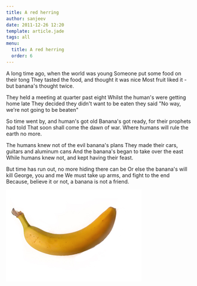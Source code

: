 ```yaml
---
title: A red herring
author: sanjeev
date: 2011-12-26 12:20
template: article.jade
tags: all
menu:
  title: A red herring
  order: 6
---
```


A long time ago, when the world was young
Someone put some food on their tong
They tasted the food, and thought it was nice
Most fruit liked it - but banana's thought twice.

<span class="more"></span>

They held a meeting at quarter past eight
Whilst the human's were getting home late
They decided they didn't want to be eaten
they said "No way, we're not going to be beaten"

So time went by, and human's got old
Banana's got ready, for their prophets had told
That soon shall come the dawn of war.
Where humans will rule the earth no more.

The humans knew not of the evil banana's plans
They made their cars, guitars and aluminum cans
And the banana's began to take over the east
While humans knew not, and kept having their feast.

But time has run out, no more hiding there can be
Or else the banana's will kill George, you and me
We must take up arms, and fight to the end
Because, believe it or not, a banana is not a friend.

![a banana](banana.jpg)
